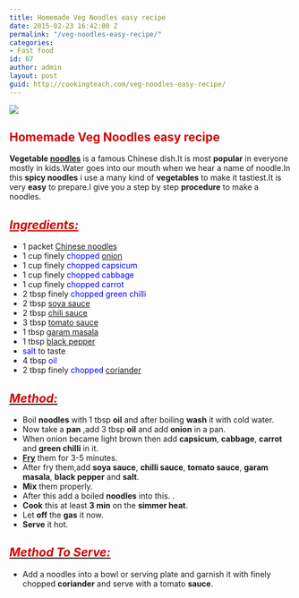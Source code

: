 ```yaml
---
title: Homemade Veg Noodles easy recipe
date: 2015-02-23 16:42:00 Z
permalink: "/veg-noodles-easy-recipe/"
categories:
- Fast food
id: 67
author: admin
layout: post
guid: http://cookingteach.com/veg-noodles-easy-recipe/
---
```


[![](http://2.bp.blogspot.com/-3Ztyj2GqIjs/VOtNzIc3SGI/AAAAAAAAAGU/8cdK1pitn4c/s1600/2.jpg)](http://2.bp.blogspot.com/-3Ztyj2GqIjs/VOtNzIc3SGI/AAAAAAAAAGU/8cdK1pitn4c/s1600/2.jpg)

## <span style="color: #cc0000;">Homemade Veg Noodles easy recipe</span>

**Vegetable [noodles](http://en.wikipedia.org/wiki/Noodle "Noodle")** is a famous Chinese dish.It is most **popular** in everyone mostly in kids.Water goes into our mouth when we hear a name of noodle.In this **spicy noodles** i use a many kind of **vegetables** to make it tastiest.It is very **easy** to prepare.I give you a step by step **procedure** to make a noodles.

## <span style="color: #cc0000;"><u>_Ingredients:_</u></span>

*   1 packet <span style="color: blue;">[Chinese noodles](http://en.wikipedia.org/wiki/Chinese_noodles "Chinese noodles")</span>
*   1 cup finely <span style="color: blue;">chopped [onion](http://en.wikipedia.org/wiki/Onion "Onion")</span>
*   1 cup finely <span style="color: blue;">chopped capsicum</span>
*   1 cup finely <span style="color: blue;">chopped cabbage</span>
*   1 cup finely <span style="color: blue;">chopped carrot</span>
*   2 tbsp finely <span style="color: blue;">chopped green chilli</span>
*   2 tbsp <span style="color: blue;">[soya sauce](http://en.wikipedia.org/wiki/Soy_sauce "Soy sauce")</span>
*   2 tbsp <span style="color: blue;">[chili sauce](http://en.wikipedia.org/wiki/Hot_sauce "Hot sauce")</span>
*   3 tbsp <span style="color: blue;">[tomato sauce](http://en.wikipedia.org/wiki/Tomato_sauce "Tomato sauce")</span>
*   1 tbsp <span style="color: blue;">[garam masala](http://en.wikipedia.org/wiki/Garam_masala "Garam masala")</span>
*   1 tbsp <span style="color: blue;">[black pepper](http://en.wikipedia.org/wiki/Black_pepper "Black pepper")</span>
*   <span style="color: blue;">salt</span> to taste
*   4 tbsp<span style="color: blue;"> oil</span>
*   2 tbsp finely <span style="color: blue;">chopped [coriander](http://en.wikipedia.org/wiki/Coriander "Coriander")</span>

## _<u><span style="color: #cc0000;">Method:</span></u>_

*   Boil **noodles** with 1 tbsp **oil** and after boiling **wash** it with cold water.
*   Now take a **pan** ,add 3 tbsp **oil** and add **onion** in a pan.
*   When onion became light brown then add **capsicum**, **cabbage**, **carrot** and **green chilli** in it.
*   **[Fry](http://en.wikipedia.org/wiki/Fry_%28Futurama%29 "Fry (Futurama)")** them for 3-5 minutes.
*   After fry them,add **soya sauce**, **chilli sauce**, **tomato sauce**, **garam masala**, **black pepper** and **salt**.
*   **Mix** them properly.
*   After this add a boiled **noodles** into this. .
*   **Cook** this at least **3 min** on the **simmer heat**.
*   Let **off** the **gas** it now.
*   **Serve** it hot.

## _<u><span style="color: #cc0000;">Method To Serve:</span></u>_

*   Add a noodles into a bowl or serving plate and garnish it with finely chopped **coriander** and serve with a tomato **sauce**.
